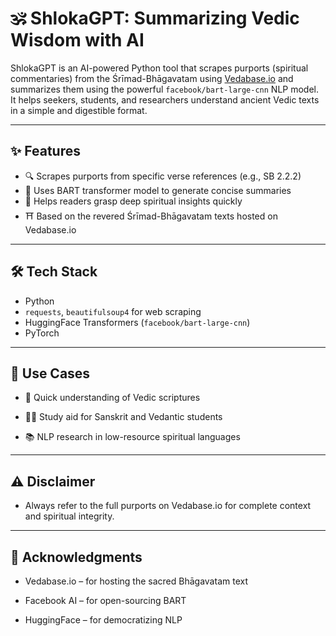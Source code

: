 # 🕉️ ShlokaGPT: Summarizing Vedic Wisdom with AI

ShlokaGPT is an AI-powered Python tool that scrapes purports (spiritual commentaries) from the Śrīmad-Bhāgavatam using [Vedabase.io](https://vedabase.io/) and summarizes them using the powerful `facebook/bart-large-cnn` NLP model. It helps seekers, students, and researchers understand ancient Vedic texts in a simple and digestible format.

---

## ✨ Features

- 🔍 Scrapes purports from specific verse references (e.g., SB 2.2.2)
- 🧠 Uses BART transformer model to generate concise summaries
- 📜 Helps readers grasp deep spiritual insights quickly
- ⛩️ Based on the revered Śrīmad-Bhāgavatam texts hosted on Vedabase.io

---

## 🛠️ Tech Stack

- Python
- `requests`, `beautifulsoup4` for web scraping
- HuggingFace Transformers (`facebook/bart-large-cnn`)
- PyTorch

---

## 🧘 Use Cases

- 📖 Quick understanding of Vedic scriptures

- 🧑‍🎓 Study aid for Sanskrit and Vedantic students

- 📚 NLP research in low-resource spiritual languages

---

## ⚠️ Disclaimer

- Always refer to the full purports on Vedabase.io for complete context and spiritual integrity.
---

## 🙏 Acknowledgments
- Vedabase.io – for hosting the sacred Bhāgavatam text

- Facebook AI – for open-sourcing BART

- HuggingFace – for democratizing NLP
